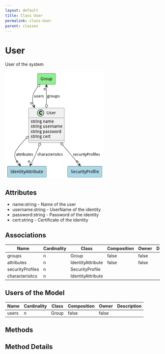 ```yaml
---
layout: default
title: Class User
permalink: class-User
parent: classes
---
```


# User

User of the system

![Logical Diagram](./logical.png)

## Attributes

* name:string - Name of the user
* username:string - UserName of the identity
* password:string - Password of the identity
* cert:string - Certificate of the identity


## Associations

| Name | Cardinality | Class | Composition | Owner | Description |
| --- | --- | --- | --- | --- | --- |
| groups | n | Group | false | false |  |
| attributes | n | IdentityAttribute | false | false |  |
| securityProfiles | n | SecurityProfile |  |  |  |
| characterisitcs | n | IdentityAttribute |  |  |  |



## Users of the Model

| Name | Cardinality | Class | Composition | Owner | Description |
| --- | --- | --- | --- | --- | --- |
| users | n | Group | false | false |  |





## Methods


<h2>Method Details</h2>
    

